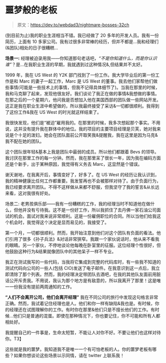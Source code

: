 # 噩梦般的老板

> 原文：<https://dev.to/webdad3/nightmare-bosses-32ch>

(到目前为止)我的职业生涯相当不错。我已经做了 20 多年的开发人员。我有一份简历，上面有 10 多家公司。我有过很多非常棒的经历，但并不都是...我和经理们(&团队)相处的日子很糟糕...

**场景一:**
经理被迫录用我——你知道那句老话吧，*“不是你知道什么，而是你认识谁”*？是...在我职业生涯的早期，我就遇到过这种情况&,但结果并不太好。

1999 年，我在 US West 的 Y2K 部门找到了一份工作。我大学毕业后的第一份工作是和 Marc 的妻子一起工作，Marc 是 US West 的董事。我去他们家帮他们做些事情(可能是一些技术上的事情，但我不记得具体细节了)。当我在那里的时候，我和马克聊了起来，发现他很友好。我们谈论了我正在做的事情&我想做的事情。在那之后的一个星期六，他问我是否想加入他在美国西部的团队做一些网站开发。这正是我在职业生涯中希望做的，所以我最终接受了采访&一切都很顺利。我得到了这份工作&我在 US West 的时光就这样结束了。

我很快发现，他们是“被迫”雇用我的。在那里的时候，我多次想起那个事实。不用说，这并没有提升我在群体中的地位。我的项目的主要项目经理是贝芙，她对我来说是个十足的泼妇。她会在团队面前公开取笑我&提醒我，我在这里是因为马克&我不配在她的团队。

这个团队很年轻&基本上我是团队中最弱的成员。所以他们都跟着 Bevs 的领导。我讨厌在那里工作的每一分钟。然而，我在那里呆了很长一年，因为我在编码方面还是个新手，出于某种原因，我觉得有义务去 Marc，这显然是个错误。

谢天谢地，在我离开后，事情变好了，好多了。在 US West 的经历让我认识到，我的精神健康比任何工作都重要。我发誓再也不会被那样对待了。由于负面行为，我已经要求离开团队。不得不这样做从来都不舒服，但我坚守了我的誓言&从长远来看，这对我很有好处。

场景二:
老男孩俱乐部——我有一份糟糕的工作，我的经理当时不知道他在做什么，但他并没有亏待我。这不是一份好工作，所以我抓住了去丹佛一家石油公司面试的机会。面试对我来说非常顺利。这是一份雇佣职位的合同。所以当他们给我这个机会时，我觉得这个决定是显而易见的，我接受了。

第一个月，一切都很顺利。然而，我开始注意到他们对这个团队有负面的看法。他们引用了很多《孙子兵法》&对话非常狭窄。我跟一个家伙说话时，他从来不看我的眼睛。另一个家伙，不停地谈论他每晚在卧室里的征服。这位经理个性很好，但他鼓励这种行为&结果就像团队中的其他呆子一样不专业。

我正在测试我写的一些代码，当我将它集成到完整的代码库时，有一些我不知道的测试代码向公司的一些人(包括 CIO)发送了电子邮件。在我意识到这一点后，我立即清除了那个列表。然而，我的经理决定带团队去酒吧，在我的其他队友面前用脏话公开斥责我。不用说，我认为那个地方是有敌意的，所以我离开了那里！这是唯一一份我没有提前两周通知的工作。

**“人们不会离开公司，他们会离开经理”**
我在不同公司的旅行中发现这句格言非常正确。然而，我试着记住经理也是人。他们和你一样有缺陷&我也是。有时候，你的经理还在试图理解你的工作。有时你在那里&他们只是不擅长他们的工作。有时候...他们只是普通的混蛋。即使在那种情况下，你也要记住，你不可能和所有人都相处好。

我提醒自己的一件事是，生命太短暂，不能让人对你不好。不要让他们也这样对待你。T3】

这些就是我的噩梦。我知道我不是唯一一个有可怕老板的人。你的噩梦老板有哪些？如果你想谈论这些场景以示同情，请在 twitter 上联系我！